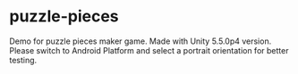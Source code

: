 # puzzle-pieces
Demo for puzzle pieces maker game.
Made with Unity 5.5.0p4 version.
Please switch to Android Platform and select a portrait orientation for better testing.
